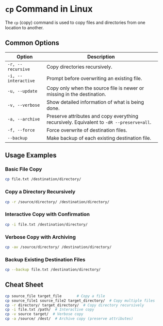 # `cp` Command in Linux

The `cp` (copy) command is used to copy files and directories from one location to another.

## Common Options

| Option        | Description                                      |
|---------------|--------------------------------------------------|
| `-r, --recursive` | Copy directories recursively.                   |
| `-i, --interactive` | Prompt before overwriting an existing file.     |
| `-u, --update` | Copy only when the source file is newer or missing in the destination. |
| `-v, --verbose` | Show detailed information of what is being done. |
| `-a, --archive` | Preserve attributes and copy everything recursively. Equivalent to `-dR --preserve=all`. |
| `-f, --force` | Force overwrite of destination files.            |
| `--backup` | Make backup of each existing destination file.     |

## Usage Examples

### Basic File Copy
```bash
cp file.txt /destination/directory/
```

### Copy a Directory Recursively
```bash
cp -r /source/directory/ /destination/directory/
```

### Interactive Copy with Confirmation
```bash
cp -i file.txt /destination/directory/
```

### Verbose Copy with Archiving
```bash
cp -av /source/directory/ /destination/directory/
```

### Backup Existing Destination Files
```bash
cp --backup file.txt /destination/directory/
```

## Cheat Sheet

```bash
cp source_file target_file       # Copy a file
cp source_file1 source_file2 target_directory/  # Copy multiple files
cp -r directory/ target_directory/  # Copy directory recursively
cp -i file.txt /path/  # Interactive copy
cp -v source target/  # Verbose copy
cp -a /source/ /dest/  # Archive copy (preserve attributes)
```
